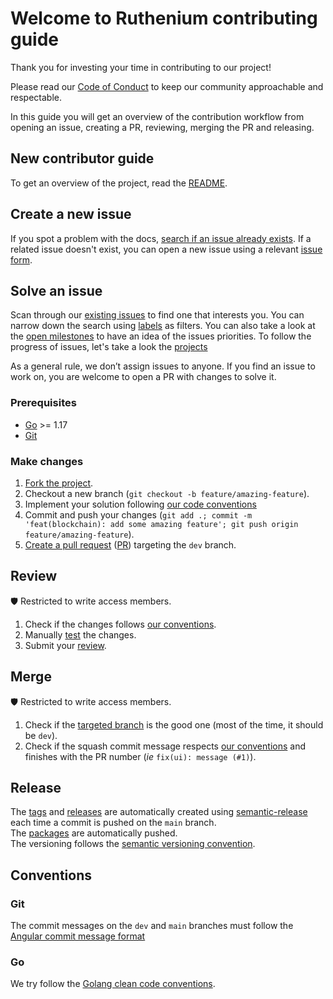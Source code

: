 # Welcome to Ruthenium contributing guide
Thank you for investing your time in contributing to our project!

Please read our [Code of Conduct](https://github.com/my-cloud/ruthenium/blob/dev/CODE_OF_CONDUCT.md) to keep our community approachable and respectable.

In this guide you will get an overview of the contribution workflow from opening an issue, creating a PR, reviewing, merging the PR and releasing.

## New contributor guide
To get an overview of the project, read the [README](https://github.com/my-cloud/ruthenium#readme).



## Create a new issue
If you spot a problem with the docs, [search if an issue already exists](https://docs.github.com/en/github/searching-for-information-on-github/searching-on-github/searching-issues-and-pull-requests#search-by-the-title-body-or-comments). If a related issue doesn't exist, you can open a new issue using a relevant [issue form](https://github.com/my-cloud/ruthenium/issues/new/choose).

## Solve an issue
Scan through our [existing issues](https://github.com/my-cloud/ruthenium/issues) to find one that interests you. You can narrow down the search using [labels](https://github.com/my-cloud/ruthenium/labels) as filters. You can also take a look at the [open milestones](https://github.com/my-cloud/ruthenium/milestones) to have an idea of the issues priorities. To follow the progress of issues, let's take a look the [projects](https://github.com/my-cloud/ruthenium/projects?query=is%3Aopen)

As a general rule, we don’t assign issues to anyone. If you find an issue to work on, you are welcome to open a PR with changes to solve it.

### Prerequisites
* [Go](https://go.dev/dl/) >= 1.17
* [Git](https://git-scm.com/)

### Make changes
1. [Fork the project](https://github.com/my-cloud/ruthenium/fork).
1. Checkout a new branch (`git checkout -b feature/amazing-feature`).
1. Implement your solution following [our code conventions](#Go)
1. Commit and push your changes (`git add .; commit -m 'feat(blockchain): add some amazing feature'; git push origin feature/amazing-feature`).
1. [Create a pull request](https://github.com/my-cloud/ruthenium/compare) ([PR](https://docs.github.com/en/pull-requests)) targeting the `dev` branch.

## Review
🛡 Restricted to write access members.
1. Check if the changes follows [our conventions](#Go).
1. Manually [test](https://github.com/my-cloud/ruthenium/wiki/Usage) the changes. 
1. Submit your [review](https://docs.github.com/en/pull-requests/collaborating-with-pull-requests/reviewing-changes-in-pull-requests/reviewing-proposed-changes-in-a-pull-request).

## Merge
🛡 Restricted to write access members.
1. Check if the [targeted branch](https://docs.github.com/en/pull-requests/collaborating-with-pull-requests/proposing-changes-to-your-work-with-pull-requests/changing-the-base-branch-of-a-pull-request) is the good one (most of the time, it should be `dev`).
1. Check if the squash commit message respects [our conventions](#Git) and finishes with the PR number (*ie* `fix(ui): message (#1)`).

## Release
The [tags](https://github.com/my-cloud/ruthenium/tags) and [releases](https://github.com/my-cloud/ruthenium/releases) are automatically created using [semantic-release](https://github.com/go-semantic-release/action) each time a commit is pushed on the `main` branch.  
The [packages](https://github.com/my-cloud/ruthenium/pkgs/container/ruthenium) are automatically pushed.  
The versioning follows the [semantic versioning convention](https://semver.org/).

## Conventions
### Git
The commit messages on the `dev` and `main` branches must follow the [Angular commit message format](https://github.com/angular/angular/blob/main/CONTRIBUTING.md#-commit-message-format)

### Go
We try follow the [Golang clean code conventions](https://github.com/Pungyeon/clean-go-article).
